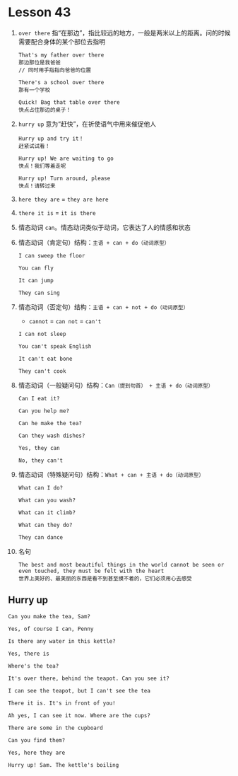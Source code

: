 # Lesson 43

1. `over there` 指“在那边”，指比较远的地方，一般是两米以上的距离。问的时候需要配合身体的某个部位去指明

   ```
   That's my father over there
   那边那位是我爸爸
   // 同时用手指指向爸爸的位置

   There's a school over there
   那有一个学校

   Quick! Bag that table over there
   快点占住那边的桌子！
   ```

2. `hurry up` 意为“赶快”，在祈使语气中用来催促他人

   ```
   Hurry up and try it！
   赶紧试试看！

   Hurry up! We are waiting to go
   快点！我们等着走呢

   Hurry up! Turn around, please
   快点！请转过来
   ```

3. `here they are` = `they are here`

4. `there it is` = `it is there`

5. 情态动词 `can`。情态动词类似于动词，它表达了人的情感和状态

6. 情态动词（肯定句）结构：`主语 + can + do（动词原型）`

   ```
   I can sweep the floor

   You can fly

   It can jump

   They can sing
   ```

7. 情态动词（否定句）结构：`主语 + can + not + do（动词原型）`

   - `cannot` = `can not` = `can't`

   ```
   I can not sleep

   You can't speak English

   It can't eat bone

   They can't cook
   ```

8. 情态动词（一般疑问句）结构：`Can（提到句首） + 主语 + do（动词原型）`

   ```
   Can I eat it?

   Can you help me?

   Can he make the tea?

   Can they wash dishes?

   Yes, they can

   No, they can't
   ```

9. 情态动词（特殊疑问句）结构：`What + can + 主语 + do（动词原型）`

   ```
   What can I do?

   What can you wash?

   What can it climb?

   What can they do?

   They can dance
   ```

10. 名句

    ```
    The best and most beautiful things in the world cannot be seen or even touched, they must be felt with the heart
    世界上美好的、最美丽的东西是看不到甚至摸不着的，它们必须用心去感受
    ```

## Hurry up

```
Can you make the tea, Sam?

Yes, of course I can, Penny

Is there any water in this kettle?

Yes, there is

Where's the tea?

It's over there, behind the teapot. Can you see it?

I can see the teapot, but I can't see the tea

There it is. It's in front of you!

Ah yes, I can see it now. Where are the cups?

There are some in the cupboard

Can you find them?

Yes, here they are

Hurry up! Sam. The kettle's boiling
```
